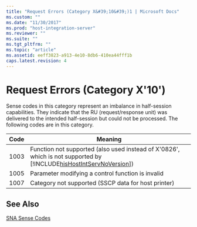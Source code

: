 ```yaml
---
title: "Request Errors (Category X&#39;10&#39;)1 | Microsoft Docs"
ms.custom: ""
ms.date: "11/30/2017"
ms.prod: "host-integration-server"
ms.reviewer: ""
ms.suite: ""
ms.tgt_pltfrm: ""
ms.topic: "article"
ms.assetid: eeff3823-a913-4e10-8db6-410ea44fff1b
caps.latest.revision: 4
---
```

# Request Errors (Category X&#39;10&#39;)
Sense codes in this category represent an imbalance in half-session capabilities. They indicate that the RU (request/response unit) was delivered to the intended half-session but could not be processed. The following codes are in this category.  
  
|Code|Meaning|  
|----------|-------------|  
|1003|Function not supported (also used instead of X'0826', which is not supported by [!INCLUDE[hisHostIntServNoVersion](../includes/hishostintservnoversion-md.md)])|  
|1005|Parameter modifying a control function is invalid|  
|1007|Category not supported (SSCP data for host printer)|  
  
## See Also  
 [SNA Sense Codes](../HIS2010/sna-sense-codes2.md)